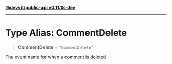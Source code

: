 [**@devvit/public-api v0.11.18-dev**](../README.md)

---

# Type Alias: CommentDelete

> **CommentDelete** = `"CommentDelete"`

The event name for when a comment is deleted

